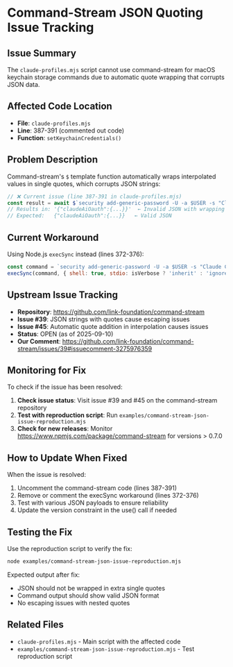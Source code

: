 # Command-Stream JSON Quoting Issue Tracking

## Issue Summary
The `claude-profiles.mjs` script cannot use command-stream for macOS keychain storage commands due to automatic quote wrapping that corrupts JSON data.

## Affected Code Location
- **File**: `claude-profiles.mjs`
- **Line**: 387-391 (commented out code)
- **Function**: `setKeychainCredentials()`

## Problem Description
Command-stream's `$` template function automatically wraps interpolated values in single quotes, which corrupts JSON strings:

```javascript
// ❌ Current issue (line 387-391 in claude-profiles.mjs)
const result = await $`security add-generic-password -U -a $USER -s "Claude Code-credentials" -w "${escapedJson}"`;
// Results in: '{"claudeAiOauth":{...}}'  ← Invalid JSON with wrapping quotes
// Expected:   {"claudeAiOauth":{...}}   ← Valid JSON
```

## Current Workaround
Using Node.js `execSync` instead (lines 372-376):
```javascript
const command = `security add-generic-password -U -a $USER -s "Claude Code-credentials" -w "${escapedJson}"`;
execSync(command, { shell: true, stdio: isVerbose ? 'inherit' : 'ignore' });
```

## Upstream Issue Tracking
- **Repository**: https://github.com/link-foundation/command-stream
- **Issue #39**: JSON strings with quotes cause escaping issues
- **Issue #45**: Automatic quote addition in interpolation causes issues
- **Status**: OPEN (as of 2025-09-10)
- **Our Comment**: https://github.com/link-foundation/command-stream/issues/39#issuecomment-3275976359

## Monitoring for Fix
To check if the issue has been resolved:

1. **Check issue status**: Visit issue #39 and #45 on the command-stream repository
2. **Test with reproduction script**: Run `examples/command-stream-json-issue-reproduction.mjs`
3. **Check for new releases**: Monitor https://www.npmjs.com/package/command-stream for versions > 0.7.0

## How to Update When Fixed
When the issue is resolved:

1. Uncomment the command-stream code (lines 387-391)
2. Remove or comment the execSync workaround (lines 372-376) 
3. Test with various JSON payloads to ensure reliability
4. Update the version constraint in the use() call if needed

## Testing the Fix
Use the reproduction script to verify the fix:
```bash
node examples/command-stream-json-issue-reproduction.mjs
```

Expected output after fix:
- JSON should not be wrapped in extra single quotes
- Command output should show valid JSON format
- No escaping issues with nested quotes

## Related Files
- `claude-profiles.mjs` - Main script with the affected code
- `examples/command-stream-json-issue-reproduction.mjs` - Test reproduction script